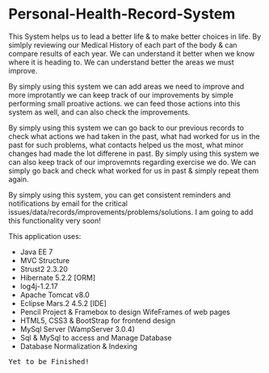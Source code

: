 # Personal-Health-Record-System

This System helps us to lead a better life & to make better choices in life.
By simlply reviewing our Medical History of each part of the body & can compare results of each year. We can understand it better when we know where it is heading to. We can understand better the areas we must improve. 

By simply using this system we can add areas we need to improve and more improtantly we can keep track of our improvements by simple performing small proative actions. we can feed those actions into this system as well, and can also check the improvements.

By simply using this system we can go back to our previous records to check what actions we had taken in the past, what had worked for us in the past for such problems, what contacts helped us the most, what minor changes had made the lot differene in past.
By simply using this system we can also keep track of our improvemnts regarding exercise we do. We can simply go back and check what worked for us in past & simply repeat them again. 

By simply using this system, you can get consistent reminders and notifications by email for the critical issues/data/records/improvements/problems/solutions. I am going to add this functionality very soon!

This application uses:
* Java EE 7
* MVC Structure
* Strust2 2.3.20
* Hibernate 5.2.2 [ORM]
* log4j-1.2.17
* Apache Tomcat v8.0
* Eclipse Mars.2 4.5.2 [IDE]
* Pencil Project & Framebox to design WifeFrames of web pages
* HTML5, CSS3 & BootStrap for frontend design
* MySql Server (WampServer 3.0.4)
* Sql & MySql to access and Manage Database
* Database Normalization & Indexing

<tt>Yet to be Finished!</tt>
